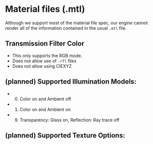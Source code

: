 # Material files (.mtl)

Although we support most of the material file spec, our engine cannot render
all of the information contained in the usual `.mtl` file.

## Transmission Filter Color
- This only supports the RGB mode.
- Does not allow use of `.rfl` files
- Does not allow using CIEXYZ

## (planned) Supported Illumination Models:

- 0. Color on and Ambient off
- 1. Color on and Ambient on
- 9. Transparency: Glass on, Reflection: Ray trace off

## (planned) Supported Texture Options:

